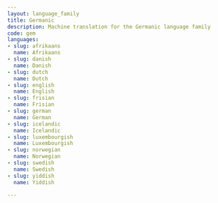 ```yaml
---
layout: language_family
title: Germanic
description: Machine translation for the Germanic language family
code: gem
languages:
- slug: afrikaans
  name: Afrikaans
- slug: danish
  name: Danish
- slug: dutch
  name: Dutch
- slug: english
  name: English
- slug: frisian
  name: Frisian
- slug: german
  name: German
- slug: icelandic
  name: Icelandic
- slug: luxembourgish
  name: Luxembourgish
- slug: norwegian
  name: Norwegian
- slug: swedish
  name: Swedish
- slug: yiddish
  name: Yiddish

---
```



